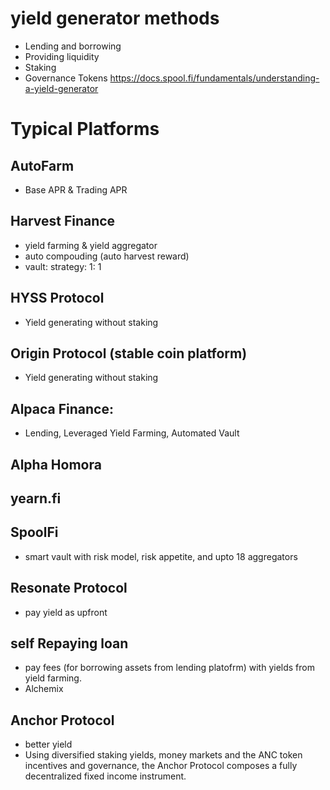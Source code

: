 # yield generator methods

- Lending and borrowing
- Providing liquidity
- Staking
- Governance Tokens
  https://docs.spool.fi/fundamentals/understanding-a-yield-generator

# Typical Platforms

## AutoFarm

- Base APR & Trading APR

## Harvest Finance

- yield farming & yield aggregator
- auto compouding (auto harvest reward)
- vault: strategy: 1: 1

## HYSS Protocol

- Yield generating without staking

## Origin Protocol (stable coin platform)

- Yield generating without staking

## Alpaca Finance:

- Lending, Leveraged Yield Farming, Automated Vault

## Alpha Homora

## yearn.fi

## SpoolFi

- smart vault with risk model, risk appetite, and upto 18 aggregators

## Resonate Protocol

- pay yield as upfront

## self Repaying loan

- pay fees (for borrowing assets from lending platofrm) with yields from yield farming.
- Alchemix

## Anchor Protocol

- better yield
- Using diversified staking yields, money markets and the ANC token incentives and governance, the Anchor Protocol composes a fully decentralized fixed income instrument.
